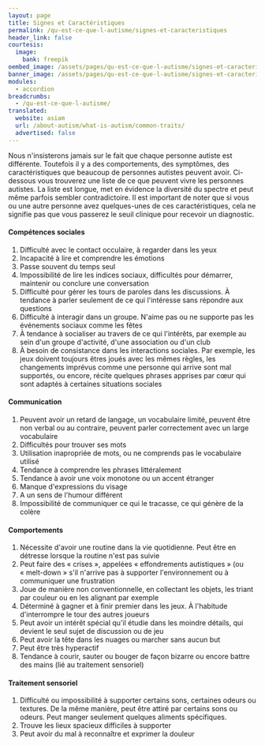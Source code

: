 ```yaml
---
layout: page
title: Signes et Caractéristiques
permalink: /qu-est-ce-que-l-autisme/signes-et-caracteristiques
header_link: false
courtesis:
  image:
    bank: freepik
oembed_image: /assets/pages/qu-est-ce-que-l-autisme/signes-et-caracteristiques/opengraph.jpg
banner_image: /assets/pages/qu-est-ce-que-l-autisme/signes-et-caracteristiques/banner.jpg
modules:
  - accordion
breadcrumbs:
  - /qu-est-ce-que-l-autisme/
translated:
  website: asiam
  url: /about-autism/what-is-autism/common-traits/
  advertised: false
---
```



Nous n'insisterons jamais sur le fait que chaque personne autiste est différente. Toutefois il y a des comportements, des symptômes, des caractéristiques que beaucoup de personnes autistes peuvent avoir.
Ci-dessous vous trouverez une liste de ce que peuvent vivre les personnes autistes.
La liste est longue, met en évidence la diversité du spectre et peut même parfois sembler contradictoire.
Il est important de noter que si vous ou une autre personne avez quelques-unes de ces caractéristiques, cela ne signifie pas que vous passerez le seuil clinique pour recevoir un diagnostic.



<amp-accordion animate expand-single-section disable-session-states>
 <section expanded>
  <h4 class="n"><span></span>Compétences sociales</h4>
  <div>
<ol>
 <li>Difficulté avec le contact occulaire, à regarder dans les yeux</li>
 <li>Incapacité à lire et comprendre les émotions</li>
 <li>Passe souvent du temps seul</li>
 <li>Impossibilité de lire les indices sociaux, difficultés pour démarrer, maintenir ou conclure une conversation</li>
 <li>Difficulté pour gérer les tours de paroles dans les discussions. À tendance à parler seulement de ce qui l'intéresse sans répondre aux questions</li>
 <li>Difficulté à interagir dans un groupe. N'aime pas ou ne supporte pas les événements sociaux comme les fêtes</li>
 <li>À tendance à socialiser au travers de ce qui l'intérêts, par exemple au sein d'un groupe d'activité, d'une association ou d'un club</li>
 <li>À besoin de consistance dans les interactions sociales. Par exemple, les jeux doivent toujours êtres joués avec les mêmes règles, les changements imprévus comme une personne qui arrive sont mal supportés, ou encore, récite quelques phrases
apprises par cœur qui sont adaptés à certaines situations sociales</li>
</ol>
  </div>
 </section>
 <section>
  <h4 class="n"><span></span>Communication</h4>
  <div>
<ol>
 <li>Peuvent avoir un retard de langage, un vocabulaire limité, peuvent être non verbal ou au contraire, peuvent parler correctement avec un large vocabulaire</li>
 <li>Difficultés pour trouver ses mots</li>
 <li>Utilisation inapropriée de mots, ou ne comprends pas le vocabulaire utilisé</li>
 <li>Tendance à comprendre les phrases littéralement</li>
 <li>Tendance à avoir une voix monotone ou un accent étranger</li>
 <li>Manque d'expressions du visage</li>
 <li>A un sens de l'humour différent</li>
 <li>Impossibilité de communiquer ce qui le tracasse, ce qui génère de la colère</li>
</ol>
  </div>
 </section>
 <section>
  <h4 class="n"><span></span>Comportements</h4>
  <div>
<ol>
 <li>Nécessite d'avoir une routine dans la vie quotidienne. Peut être en détresse lorsque la routine n'est pas suivie</li>
 <li>Peut faire des «&nbsp;crises&nbsp;», appelées «&nbsp;effondrements autistiques&nbsp;» (ou «&nbsp;melt-down&nbsp;» s'il n'arrive pas à supporter l'environnement ou à communiquer une frustration</li>
 <li>Joue de manière non conventionnelle, en collectant les objets, les triant par couleur ou en les alignant par exemple</li>
 <li>Déterminé à gagner et à finir premier dans les jeux. À l'habitude d'interrompre le tour des autres joueurs</li>
 <li>Peut avoir un intérêt spécial qu'il étudie dans les moindre détails, qui devient le seul sujet de discussion ou de jeu</li>
 <li>Peut avoir la tête dans les nuages ou marcher sans aucun but</li>
 <li>Peut être très hyperactif</li>
 <li>Tendance à courir, sauter ou bouger de façon bizarre ou encore battre des mains (lié au traitement sensoriel)</li>
</ol>
  </div>
 </section>
 <section>
  <h4 class="n"><span></span>Traitement sensoriel</h4>
  <div>
<ol>
 <li>Difficulté ou impossibilité à supporter certains sons, certaines odeurs ou textures. De la même manière, peut être attiré par certains sons ou odeurs. Peut manger seulement quelques aliments spécifiques.</li>
 <li>Trouve les lieux spacieux difficiles à supporter</li>
 <li>Peut avoir du mal à reconnaître et exprimer la douleur</li>
</ol>
  </div>
 </section>
</amp-accordion>

